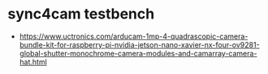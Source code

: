 # sync4cam testbench 

* https://www.uctronics.com/arducam-1mp-4-quadrascopic-camera-bundle-kit-for-raspberry-pi-nvidia-jetson-nano-xavier-nx-four-ov9281-global-shutter-monochrome-camera-modules-and-camarray-camera-hat.html
